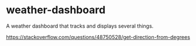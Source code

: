 # weather-dashboard
A weather dashboard that tracks and displays several things.

https://stackoverflow.com/questions/48750528/get-direction-from-degrees